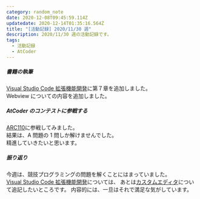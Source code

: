 ```yaml
---
category: random_note
date: 2020-12-08T09:45:59.114Z
updatedate: 2020-12-14T01:35:16.564Z
title: "[活動記録] 2020/11/30 週"
description: 2020/11/30 週の活動記録です。
tags:
  - 活動記録
  - AtCoder
---
```

##### 書籍の執筆

[Visual Studio Code 拡張機能開発](https://jiri3.booth.pm/items/2458282)に第７章を追加しました。  
Webview についての内容を追加しました。

##### AtCoder のコンテストに参戦する

[ARC110](https://atcoder.jp/contests/arc110)に参戦してみました。  
結果は、A 問題の 1 問しか解けませんでした。  
精進していきたいと思います。

##### 振り返り

今週は、競技プログラミングの問題を解くことにはまっていました。  
[Visual Studio Code 拡張機能開発](https://jiri3.booth.pm/items/2458282)については、
あとは[カスタムエディタ](https://code.visualstudio.com/api/extension-guides/custom-editors)について追記したいところです。
内容的には、一旦はそれで満足な気がしています。